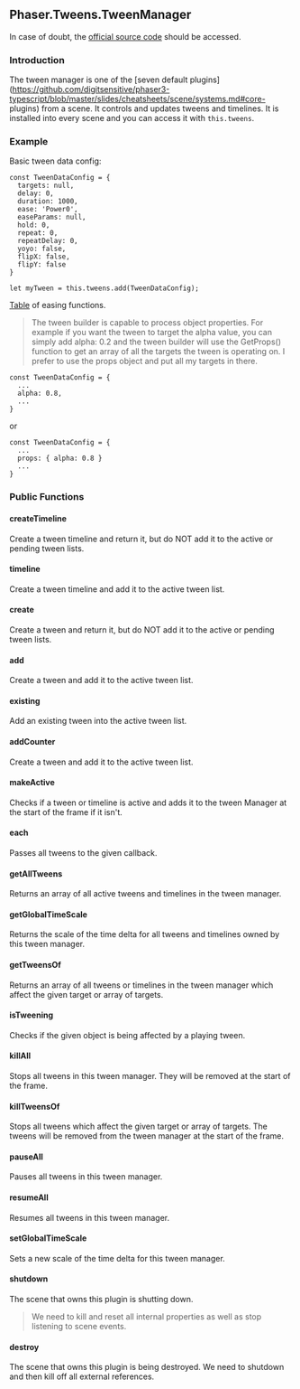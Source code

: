 ## Phaser.Tweens.TweenManager

In case of doubt, the [official source code](https://github.com/photonstorm/phaser) should be accessed.

### Introduction

The tween manager is one of the [seven default plugins](https://github.com/digitsensitive/phaser3-typescript/blob/master/slides/cheatsheets/scene/systems.md#core-
plugins) from a scene. It controls and updates tweens and timelines.
It is installed into every scene and you can access it with `this.tweens`.

### Example

Basic tween data config:

```
const TweenDataConfig = {
  targets: null,
  delay: 0,
  duration: 1000,
  ease: 'Power0',
  easeParams: null,
  hold: 0,
  repeat: 0,
  repeatDelay: 0,
  yoyo: false,
  flipX: false,
  flipY: false
}

let myTween = this.tweens.add(TweenDataConfig);
```

[Table](https://github.com/digitsensitive/phaser3-typescript/blob/master/slides/cheatsheets/tweens/ease-map.md) of easing functions.

> The tween builder is capable to process object properties.
> For example if you want the tween to target the alpha value, you can simply add
> alpha: 0.2 and the tween builder will use the GetProps() function to get an array
> of all the targets the tween is operating on. I prefer to use the props object
> and put all my targets in there.

```
const TweenDataConfig = {
  ...
  alpha: 0.8,
  ...
}
```

or

```
const TweenDataConfig = {
  ...
  props: { alpha: 0.8 }
  ...
}
```

### Public Functions

#### createTimeline

Create a tween timeline and return it, but do NOT add it to the active or pending tween lists.

#### timeline

Create a tween timeline and add it to the active tween list.

#### create

Create a tween and return it, but do NOT add it to the active or pending tween lists.

#### add

Create a tween and add it to the active tween list.

#### existing

Add an existing tween into the active tween list.

#### addCounter

Create a tween and add it to the active tween list.

#### makeActive

Checks if a tween or timeline is active and adds it to the tween Manager
at the start of the frame if it isn't.

#### each

Passes all tweens to the given callback.

#### getAllTweens

Returns an array of all active tweens and timelines in the tween manager.

#### getGlobalTimeScale

Returns the scale of the time delta for all tweens and timelines owned by this tween manager.

#### getTweensOf

Returns an array of all tweens or timelines in the tween manager which affect
the given target or array of targets.

#### isTweening

Checks if the given object is being affected by a playing tween.

#### killAll

Stops all tweens in this tween manager. They will be removed at the start of the frame.

#### killTweensOf

Stops all tweens which affect the given target or array of targets.
The tweens will be removed from the tween manager at the start of the frame.

#### pauseAll

Pauses all tweens in this tween manager.

#### resumeAll

Resumes all tweens in this tween manager.

#### setGlobalTimeScale

Sets a new scale of the time delta for this tween manager.

#### shutdown

The scene that owns this plugin is shutting down.

> We need to kill and reset all internal properties as well as stop listening to scene events.

#### destroy

The scene that owns this plugin is being destroyed.
We need to shutdown and then kill off all external references.
